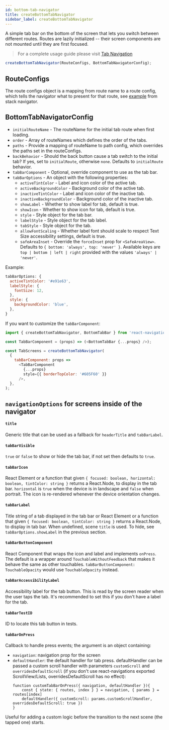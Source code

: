 ```yaml
---
id: bottom-tab-navigator
title: createBottomTabNavigator
sidebar_label: createBottomTabNavigator
---
```


A simple tab bar on the bottom of the screen that lets you switch between different routes. Routes are lazily initialized -- their screen components are not mounted until they are first focused.

> For a complete usage guide please visit [Tab Navigation](https://reactnavigation.org/docs/en/tab-based-navigation.html)

```js
createBottomTabNavigator(RouteConfigs, BottomTabNavigatorConfig);
```

## RouteConfigs


The route configs object is a mapping from route name to a route config, which tells the navigator what to present for that route, see [example](stack-navigator.html#routeconfigs) from stack navigator.

## BottomTabNavigatorConfig

* `initialRouteName` - The routeName for the initial tab route when first loading.
* `order` - Array of routeNames which defines the order of the tabs.
* `paths` - Provide a mapping of routeName to path config, which overrides the paths set in the routeConfigs.
* `backBehavior` - Should the back button cause a tab switch to the initial tab? If yes, set to `initialRoute`, otherwise `none`. Defaults to `initialRoute` behavior.
* `tabBarComponent` - Optional, override component to use as the tab bar.
* `tabBarOptions` - An object with the following properties:
  * `activeTintColor` - Label and icon color of the active tab.
  * `activeBackgroundColor` - Background color of the active tab.
  * `inactiveTintColor` - Label and icon color of the inactive tab.
  * `inactiveBackgroundColor` - Background color of the inactive tab.
  * `showLabel` - Whether to show label for tab, default is true.
  * `showIcon` - Whether to show icon for tab, default is true.
  * `style` - Style object for the tab bar.
  * `labelStyle` - Style object for the tab label.
  * `tabStyle` - Style object for the tab.
  * `allowFontScaling` - Whether label font should scale to respect Text Size accessibility settings, default is true.
  * `safeAreaInset` - Override the `forceInset` prop for `<SafeAreaView>`. Defaults to `{ bottom: 'always', top: 'never' }`. Available keys are `top | bottom | left | right` provided with the values `'always' | 'never'`.

Example:

```js
tabBarOptions: {
  activeTintColor: '#e91e63',
  labelStyle: {
    fontSize: 12,
  },
  style: {
    backgroundColor: 'blue',
  },
}
```

If you want to customize the `tabBarComponent`:

```js
import { createBottomTabNavigator, BottomTabBar } from 'react-navigation-tabs';

const TabBarComponent = (props) => (<BottomTabBar {...props} />);

const TabScreens = createBottomTabNavigator(
  {
    tabBarComponent: props =>
      <TabBarComponent
        {...props}
        style={{ borderTopColor: '#605F60' }}
      />,
  },
);
```


## `navigationOptions` for screens inside of the navigator

#### `title`

Generic title that can be used as a fallback for `headerTitle` and `tabBarLabel`.

#### `tabBarVisible`

`true` or `false` to show or hide the tab bar, if not set then defaults to `true`.

#### `tabBarIcon`

React Element or a function that given `{ focused: boolean, horizontal: boolean, tintColor: string }` returns a React.Node, to display in the tab bar. `horizontal` is `true` when the device is in landscape and `false` when portrait. The icon is re-rendered whenever the device orientation changes.

#### `tabBarLabel`

Title string of a tab displayed in the tab bar or React Element or a function that given `{ focused: boolean, tintColor: string }` returns a React.Node, to display in tab bar. When undefined, scene `title` is used. To hide, see `tabBarOptions.showLabel` in the previous section.

#### `tabBarButtonComponent`

React Component that wraps the icon and label and implements `onPress`. The default is a wrapper around `TouchableWithoutFeedback` that makes it behave the same as other touchables. `tabBarButtonComponent: TouchableOpacity` would use `TouchableOpacity` instead.

#### `tabBarAccessibilityLabel`

Accessibility label for the tab button. This is read by the screen reader when the user taps the tab. It's recommended to set this if you don't have a label for the tab.

#### `tabBarTestID`

ID to locate this tab button in tests.

#### `tabBarOnPress`

Callback to handle press events; the argument is an object containing:

* `navigation`: navigation prop for the screen
* `defaultHandler`: the default handler for tab press. defaultHandler can be passed a custom scroll handler with parameters `customScroll` and `overridesDefaultScroll` (if you don't use react-navigations exported ScrollView/Lists, overridesDefaultScroll has no effect):
    ``` 
    function customTabBarOnPress({ navigation, defaultHandler }){
        const { state: { routes, index } } = navigation, { params } = routes[index]
        defaultHandler({ customScroll: params.customScrollHandler, overridesDefaultScroll: true })
    } 
    ```

Useful for adding a custom logic before the transition to the next scene (the tapped one) starts.